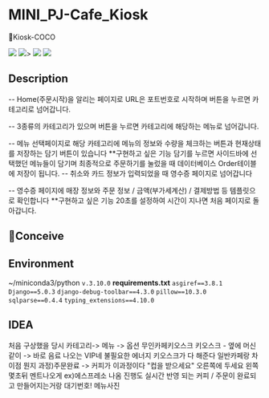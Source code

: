 # MINI_PJ-Cafe_Kiosk

🛒Kiosk-COCO

<img src ="https://img.shields.io/badge/Python-071D49?logo=Python&logoColor=white"/> 
<img src="https://img.shields.io/badge/django-092E20?style=flat-square&logo=django&logoColor=white"/>> 
<img src="https://img.shields.io/badge/Bootstrapap-7952B3?style=flat-square&logo=bootstrap&logoColor=white"/>
<img src ="https://img.shields.io/badge/OpenAI-00A3E0?logo=OpenAI&logoColor=white"/>

## Description

-- Home(주문시작)을 알리는 페이지로 URL은 포트번호로 시작하며 버튼을 누르면 카테고리로 넘어갑니다.

-- 3종류의 카테고리가 있으며 버튼을 누르면 카테고리에 해당하는 메뉴로 넘어갑니다.

-- 메뉴 선택페이지로 해당 카테고리에 메뉴의 정보와 수량을 체크하는 버튼과 현재상태를 저장하는 담기 버튼이 있습니다
\*\*구현하고 싶은 기능
담기를 누르면 사이드바에 선택했던 메뉴들이 담기며 최종적으로 주문하기를 눌렀을 때 데이터베이스 Order테이블에 저장이 됩니다.
-- 취소와 카드 정보가 입력되었을 때 영수증 페이지로 넘어갑니다

-- 영수증 페이지에 매장 정보와 주문 정보 / 금액(부가세계산) / 결제방법 등 템플릿으로 확인합니다
\*\*구현하고 싶은 기능
20초를 설정하여 시간이 지나면 처음 페이지로 돌아갑니다.

## 📝Conceive

## Environment

~/miniconda3/python `v.3.10.0`
**requirements.txt**
`asgiref==3.8.1`
`Django==5.0.3`
`django-debug-toolbar==4.3.0`
`pillow==10.3.0`
`sqlparse==0.4.4`
`typing_extensions==4.10.0`

## IDEA

처음 구상했을 당시
카테고리-> 메뉴 -> 옵션
무인카페키오스크
키오스크 - 옆에 머신 같이 -> 바로 음료 나오는
VIP네 불필요한 에너지 키오스크가 다 해준다
일반카페랑 차이점 뭔지
과정)주문완료 -> 커피가 이과정이다 "컵을 받으세요"
오른쪽에 두세요 왼쪽
몇초뒤 멘트나오게 ex)에스프레소 나옴 진행도
실시간 반영 되는 커피 / 주문이 완료되고 만들어지는거랑
대기번호!
메뉴사진
